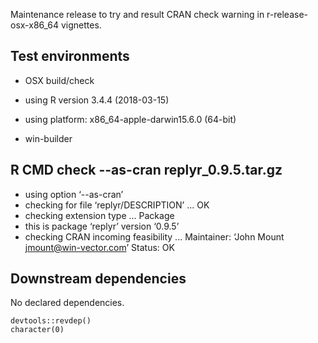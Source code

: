 
Maintenance release to try and result CRAN check warning in r-release-osx-x86_64 vignettes.

## Test environments

  * OSX build/check
  * using R version 3.4.4 (2018-03-15)
  * using platform: x86_64-apple-darwin15.6.0 (64-bit)

  * win-builder 

## R CMD check --as-cran replyr_0.9.5.tar.gz 

  * using option ‘--as-cran’
  * checking for file ‘replyr/DESCRIPTION’ ... OK
  * checking extension type ... Package
  * this is package ‘replyr’ version ‘0.9.5’
  * checking CRAN incoming feasibility ...
  Maintainer: ‘John Mount <jmount@win-vector.com>’
  Status: OK


## Downstream dependencies

No declared dependencies.

    devtools::revdep()
    character(0)

